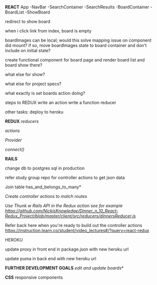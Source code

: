 **REACT**
App
-NavBar
 -SearchContainer
  -SearchResults
 -BoardContainer
  -BoardList
  -ShowBoard

  redirect to show board

  when i click link from index, board is empty

  boardImages can be local; would this solve mapping issue on component did mount? if so, move boardImages state to board container and don't include on initial state?

  create functional component for board page and render board list and board show there?

  what else for show?

  what else for project specs?

  what exactly is set boards action doing?











steps to REDUX
write an action
write a function reducer

other tasks:
deploy to heroku

**REDUX**
*reducers*

*actions*

*Provider*

*connect()*

**RAILS**

change db to postgres sql in production

refer study group repo for controller actions to get json data

Join table
has_and_belongs_to_many*

*Create controller actions to match routes*

*Use Thunk w Rails API in the Redux action see for example https://github.com/NickisKnowledge/Dinner_n_10_React-Redux_Project/blob/master/client/src/reducers/dinnersReducer.js*

Refer back here when you're ready to build out the controller actions https://instruction.learn.co/student/video_lectures#/?query=react-redux

HEROKU

update proxy in front end in package.json  with new heroku url

update puma in back end with new heroku url

**FURTHER DEVELOPMENT GOALS**
*edit and update boards**


**CSS**
responsive components
